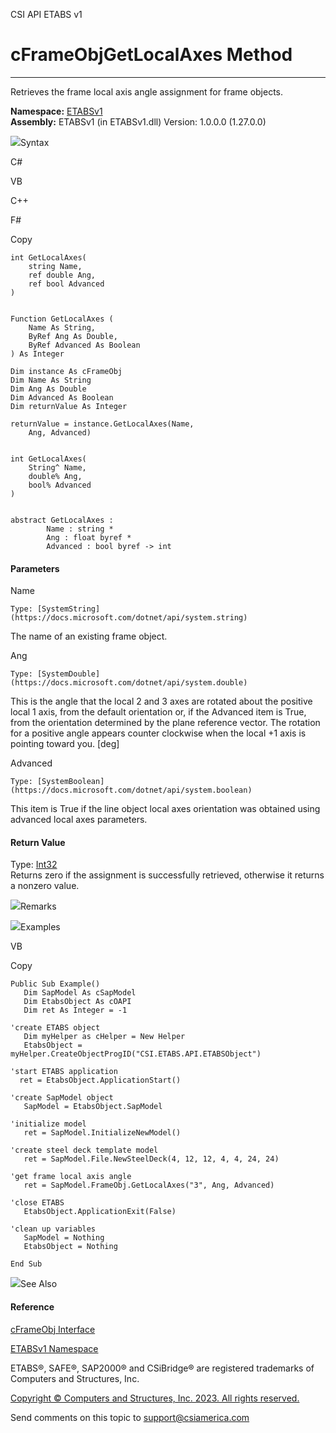 ﻿

CSI API ETABS v1

# cFrameObjGetLocalAxes Method  
  
---  
  
Retrieves the frame local axis angle assignment for frame objects.

**Namespace:** [ETABSv1](2780f1b8-2033-5289-2298-1cdb2a7508d9.htm)  
**Assembly:** ETABSv1 (in ETABSv1.dll) Version: 1.0.0.0 (1.27.0.0)

![](../icons/SectionExpanded.png)Syntax

C#

VB

C++

F#

Copy

    
    
    int GetLocalAxes(
    	string Name,
    	ref double Ang,
    	ref bool Advanced
    )
    
    
    Function GetLocalAxes ( 
    	Name As String,
    	ByRef Ang As Double,
    	ByRef Advanced As Boolean
    ) As Integer
    
    Dim instance As cFrameObj
    Dim Name As String
    Dim Ang As Double
    Dim Advanced As Boolean
    Dim returnValue As Integer
    
    returnValue = instance.GetLocalAxes(Name, 
    	Ang, Advanced)
    
    
    int GetLocalAxes(
    	String^ Name, 
    	double% Ang, 
    	bool% Advanced
    )
    
    
    abstract GetLocalAxes : 
            Name : string * 
            Ang : float byref * 
            Advanced : bool byref -> int 
    

#### Parameters

Name

    Type: [SystemString](https://docs.microsoft.com/dotnet/api/system.string)  
The name of an existing frame object.

Ang

    Type: [SystemDouble](https://docs.microsoft.com/dotnet/api/system.double)  
This is the angle that the local 2 and 3 axes are rotated about the positive
local 1 axis, from the default orientation or, if the Advanced item is True,
from the orientation determined by the plane reference vector. The rotation
for a positive angle appears counter clockwise when the local +1 axis is
pointing toward you. [deg]

Advanced

    Type: [SystemBoolean](https://docs.microsoft.com/dotnet/api/system.boolean)  
This item is True if the line object local axes orientation was obtained using
advanced local axes parameters.

#### Return Value

Type: [Int32](https://docs.microsoft.com/dotnet/api/system.int32)  
Returns zero if the assignment is successfully retrieved, otherwise it returns
a nonzero value.

![](../icons/SectionExpanded.png)Remarks

![](../icons/SectionExpanded.png)Examples

VB

Copy

    
    
    Public Sub Example()
       Dim SapModel As cSapModel
       Dim EtabsObject As cOAPI
       Dim ret As Integer = -1
    
    'create ETABS object
       Dim myHelper as cHelper = New Helper
       EtabsObject = myHelper.CreateObjectProgID("CSI.ETABS.API.ETABSObject")
    
    'start ETABS application
      ret = EtabsObject.ApplicationStart()
    
    'create SapModel object
       SapModel = EtabsObject.SapModel
    
    'initialize model
       ret = SapModel.InitializeNewModel()
    
    'create steel deck template model
       ret = SapModel.File.NewSteelDeck(4, 12, 12, 4, 4, 24, 24)
    
    'get frame local axis angle
       ret = SapModel.FrameObj.GetLocalAxes("3", Ang, Advanced)
    
    'close ETABS
       EtabsObject.ApplicationExit(False)
    
    'clean up variables
       SapModel = Nothing
       EtabsObject = Nothing
    
    End Sub

![](../icons/SectionExpanded.png)See Also

#### Reference

[cFrameObj Interface](d5342667-2977-9fdc-9769-e4e2becc0803.htm)

[ETABSv1 Namespace](2780f1b8-2033-5289-2298-1cdb2a7508d9.htm)

ETABS®, SAFE®, SAP2000® and CSiBridge® are registered trademarks of Computers
and Structures, Inc.  

[Copyright © Computers and Structures, Inc. 2023. All rights
reserved.](http://www.csiamerica.com)

Send comments on this topic to
[support@csiamerica.com](mailto:support%40csiamerica.com?Subject=CSI%20API%20ETABS%20v1)

